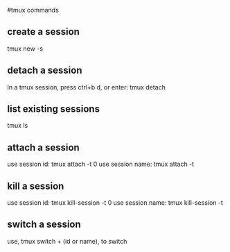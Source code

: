 #tmux commands

## create a session
tmux new -s <session-name>

## detach a session
In a tmux session, press ctrl+b d, or enter: 
tmux detach

## list existing sessions
tmux ls

## attach a session
use session id:
tmux attach -t 0
use session name:
tmux attach -t <session-name>

## kill a session
use session id:
tmux kill-session -t 0
use session name:
tmux kill-session -t <session-name>

## switch a session
use, tmux switch + (id or name), to switch
